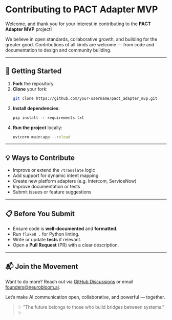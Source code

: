 
# Contributing to PACT Adapter MVP

Welcome, and thank you for your interest in contributing to the **PACT Adapter MVP** project!

We believe in open standards, collaborative growth, and building for the greater good. Contributions of all kinds are welcome — from code and documentation to design and community building.

---

## 🚀 Getting Started

1. **Fork** the repository.
2. **Clone** your fork:
   ```bash
   git clone https://github.com/your-username/pact_adapter_mvp.git
   ```
3. **Install dependencies**:
   ```bash
   pip install -r requirements.txt
   ```
4. **Run the project** locally:
   ```bash
   uvicorn main:app --reload
   ```

---

## 💡 Ways to Contribute

- Improve or extend the `/translate` logic
- Add support for dynamic intent mapping
- Create new platform adapters (e.g. Intercom, ServiceNow)
- Improve documentation or tests
- Submit issues or feature suggestions

---

## 📋 Before You Submit

- Ensure code is **well-documented** and **formatted**.
- Run `flake8 .` for Python linting.
- Write or update **tests** if relevant.
- Open a **Pull Request** (PR) with a clear description.

---

## 📬 Join the Movement

Want to do more? Reach out via [GitHub Discussions](https://github.com/aknbloom/pact_adapter_mvp/discussions) or email founders@neurobloom.ai.

Let’s make AI communication open, collaborative, and powerful — together.

> ✨ "The future belongs to those who build bridges between systems." ✨
